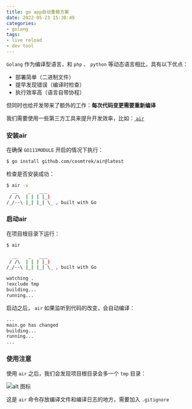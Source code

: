 ```yaml
---
title: go app自动重载方案
date: 2022-05-23 15:38:49
categories:
- golang
tags:
- live reload
- dev tool
---
```


`Golang` 作为编译型语言，和 `php` 、 `python` 等动态语言相比，具有以下优点：
- 部署简单（二进制文件）
- 提早发现错误（编译时检查）
- 执行效率高（语言自带协程）

但同时也给开发带来了额外的工作：**每次代码变更需要重新编译**

我们需要使用一些第三方工具来提升开发效率，比如：[ `air` ](https://github.com/cosmtrek/air)

### 安装air

在确保 `GO111MODULE` 开启的情况下执行：

``` bash
$ go install github.com/cosmtrek/air@latest
```
检查是否安装成功：

``` bash
$ air -v
  __    _   ___
 / /\  | | | |_)
/_/--\ |_| |_| \_ , built with Go
```
### 启动air

在项目根目录下运行：

``` bash
$ air

  __    _   ___
 / /\  | | | |_)
/_/--\ |_| |_| \_ , built with Go 

watching .
!exclude tmp
building...
running...
```

启动之后， `air` 如果监听到代码的改变，会自动编译：

``` bash
...
main.go has changed
building...
running...
...
```

### 使用注意

使用 `air` 之后，我们会发现项目根目录会多一个 `tmp` 目录：

![alt 图标](https://img.czjge.cn/blog/%E5%BE%AE%E4%BF%A1%E6%88%AA%E5%9B%BE_20220523161705.png)

这是 `air` 命令存放编译文件和编译日志的地方，需要加入 `.gitignore`
